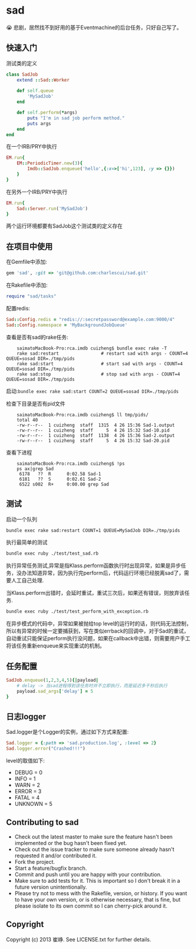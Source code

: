 # sad

:sob: 悲剧，居然找不到好用的基于Eventmachine的后台任务，只好自己写了。

## 快速入门

测试类的定义

```ruby
class SadJob
	extend ::Sad::Worker
	
	def self.queue
		'MySadJob'
	end

	def self.perform(*args)
		puts "I'm in sad job perform method."
		puts args
	end
end
```

在一个IRB/PRY中执行

```ruby
EM.run{
	EM::PeriodicTimer.new(3){
		Imdb::SadJob.enqueue('hello',{:x=>['hi',123], :y => {}})
	}
}
```

在另外一个IRB/PRY中执行

```ruby
EM.run{
	Sad::Server.run('MySadJob')
}
```

两个运行环境都要有SadJob这个测试类的定义存在


## 在项目中使用

在Gemfile中添加:

```ruby
gem 'sad', :git => 'git@github.com:charlescui/sad.git'
```

在Rakefile中添加:

```ruby
require "sad/tasks"
```

配置redis:

```ruby
Sad::Config.redis = "redis://:secretpassword@example.com:9000/4"
Sad::Config.namespace = 'MyBackgroundJobQueue'
```

查看是否有sad的rake任务:

		saimatoMacBook-Pro:rca.imdb cuizheng$ bundle exec rake -T
		rake sad:restart                # restart sad with args - COUNT=4 QUEUE=sosad DIR=./tmp/pids
		rake sad:start                  # start sad with args - COUNT=4 QUEUE=sosad DIR=./tmp/pids
		rake sad:stop                   # stop sad with args - COUNT=4 QUEUE=sosad DIR=./tmp/pids

启动:`bundle exec rake sad:start COUNT=2 QUEUE=sosad DIR=./tmp/pids`

检查下目录是否有pid文件

		saimatoMacBook-Pro:rca.imdb cuizheng$ ll tmp/pids/
		total 40
		-rw-r--r--  1 cuizheng  staff  1315  4 26 15:36 Sad-1.output
		-rw-r--r--  1 cuizheng  staff     5  4 26 15:32 Sad-10.pid
		-rw-r--r--  1 cuizheng  staff  1138  4 26 15:36 Sad-2.output
		-rw-r--r--  1 cuizheng  staff     5  4 26 15:32 Sad-20.pid

查看下进程

		saimatoMacBook-Pro:rca.imdb cuizheng$ !ps
		ps ax|grep Sad
		 6178   ??  R      0:02.58 Sad-1      
		 6181   ??  S      0:02.61 Sad-2      
		 6522 s002  R+     0:00.00 grep Sad


## 测试

启动一个队列

```sh
bundle exec rake sad:restart COUNT=1 QUEUE=MySadJob DIR=./tmp/pids
```

执行最简单的测试

```sh
bundle exec ruby ./test/test_sad.rb
```

执行异常任务测试,异常是指Klass.perform函数执行时出现异常，如果是异步任务，没办法知道异常，因为执行完perform后，代码运行环境已经脱离sad了，需要人工自己处理.

当Klass.perform出错时，会延时重试，重试三次后，如果还有错误，则放弃该任务.

```sh
bundle exec ruby ./test/test_perform_with_exception.rb
```

在异步模式的代码中，异常如果被抛给top level的运行时的话，则代码无法控制，所以有异常的时候一定要捕获到，写在类似errback的回调中，对于Sad的重试，自动重试只能保证perform执行没问题，如果在callback中出错，则需要用户手工将该任务重新enqueue来实现重试的机制。

## 任务配置

```ruby
SadJob.enqueue(1,2,3,4,5){|payload|
	# delay -> 当sad进程得到该任务时并不立即执行，而是延迟多干秒后执行
	payload.sad_args['delay'] = 5
}
```

## 日志logger

Sad.logger是个Logger的实例，通过如下方式来配置:

```ruby
Sad.logger = {:path => 'sad.production.log', :level => 2}
Sad.logger.error("Crashed!!!")
```

level的取值如下:

* DEBUG = 0
* INFO = 1
* WARN = 2
* ERROR = 3
* FATAL = 4
* UNKNOWN = 5

## Contributing to sad
 
* Check out the latest master to make sure the feature hasn't been implemented or the bug hasn't been fixed yet.
* Check out the issue tracker to make sure someone already hasn't requested it and/or contributed it.
* Fork the project.
* Start a feature/bugfix branch.
* Commit and push until you are happy with your contribution.
* Make sure to add tests for it. This is important so I don't break it in a future version unintentionally.
* Please try not to mess with the Rakefile, version, or history. If you want to have your own version, or is otherwise necessary, that is fine, but please isolate to its own commit so I can cherry-pick around it.

## Copyright

Copyright (c) 2013 崔峥. See LICENSE.txt for
further details.

